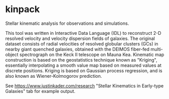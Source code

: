 # kinpack
Stellar kinematic analysis for observations and simulations.

This tool was written in Interactive Data Language (IDL) to reconstruct 2-D resolved velocity and velocity dispersion fields of galaxies. The original dataset consists of radial velocities of resolved globular clusters (GCs) in nearby giant quenched galaxies, obtained with the DEIMOS fiber-fed multi-object spectrograph on the Keck II telescope on Mauna Kea. Kinematic map construction is based on the geostatistics technique known as "Kriging", essentially interpolating a smooth value map based on measured values at discrete positions. Kriging is based on Gaussian process regression, and is also known as Wiener-Kolmogorov prediction.

See https://www.justinkader.com/research "Stellar Kinematics in Early-type Galaxies" tab for example output.

